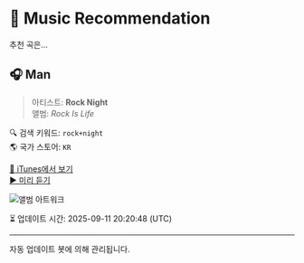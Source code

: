 
# 🎵 Music Recommendation

추천 곡은...

## 🎧 Man  
> 아티스트: **Rock Night**  
> 앨범: _Rock Is Life_  

🔍 검색 키워드: `rock+night`  
🌎 국가 스토어: `KR`

[🔗 iTunes에서 보기](https://music.apple.com/kr/album/man/1625852119?i=1625853379&uo=4)  
[▶️ 미리 듣기](https://audio-ssl.itunes.apple.com/itunes-assets/AudioPreview122/v4/90/c8/f8/90c8f893-6f51-f628-5481-c74536da86dc/mzaf_16604872730893903486.plus.aac.p.m4a)

![앨범 아트워크](https://is1-ssl.mzstatic.com/image/thumb/Music122/v4/e4/87/7a/e4877a6f-0af2-6236-78e4-1b4458a47f68/5063072193068_cover.jpg/100x100bb.jpg)

⏳ 업데이트 시간: 2025-09-11 20:20:48 (UTC)

---
자동 업데이트 봇에 의해 관리됩니다.
